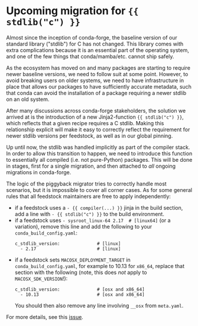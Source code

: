 # Upcoming migration for `{{ stdlib("c") }}`

Almost since the inception of conda-forge, the baseline version of our standard
library ("stdlib") for C has not changed. This library comes with extra
complications because it is an essential part of the operating system, and one
of the few things that conda/mamba/etc. cannot ship safely.

As the ecosystem has moved on and many packages are starting to require newer
baseline versions, we need to follow suit at some point. However, to avoid
breaking users on older systems, we need to have infrastructure in place that
allows our packages to have sufficiently accurate metadata, such that conda can
avoid the installation of a package requiring a newer stdlib on an old system.

After many discussions across conda-forge stakeholders, the solution we arrived
at is the introduction of a new Jinja2-function `{{ stdlib("c") }}`, which
reflects that a given recipe requires a C stdlib. Making this relationship
explicit will make it easy to correctly reflect the requirement for newer
stdlib versions per feedstock, as well as in our global pinning.

Up until now, the stdlib was handled implicitly as part of the compiler stack.
In order to allow this transition to happen, we need to introduce this function
to essentially all compiled (i.e. not pure-Python) packages. This will be done
in stages, first for a single migration, and then attached to _all_ ongoing
migrations in conda-forge.

The logic of the piggyback migrator tries to correctly handle most scenarios,
but it is impossible to cover all corner cases. As for some general rules that
all feedstock maintainers are free to apply independently:

- if a feedstock uses a `- {{ compiler(...) }}` jinja in the build section,
  add a line with `- {{ stdlib("c") }}` to the build environment.
- if a feedstock uses `- sysroot_linux-64 2.17  # [linux64]` (or a variation),
  remove this line and add the following to your `conda_build_config.yaml`:
  ```
  c_stdlib_version:              # [linux]
    - 2.17                       # [linux]
  ```
- if a feedstock sets `MACOSX_DEPLOYMENT_TARGET` in `conda_build_config.yaml`,
  for example to 10.13 for `x86_64`, replace that section with the following
  (note, this does _not_ apply to `MACOSX_SDK_VERSION`!):
  ```
  c_stdlib_version:              # [osx and x86_64]
    - 10.13                      # [osx and x86_64]
  ```
  You should then also remove any line involving `__osx` from `meta.yaml`.

For more details, see this [issue](https://github.com/conda-forge/conda-forge.github.io/issues/2102).
